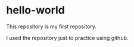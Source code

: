 # hello-world


This repository is my first repository.

I used the repository just to practice using github.
